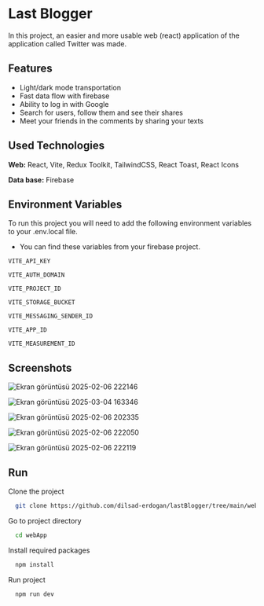 # Last Blogger

In this project, an easier and more usable web (react) application of the application called Twitter was made.


## Features

- Light/dark mode transportation
- Fast data flow with firebase
- Ability to log in with Google
- Search for users, follow them and see their shares
- Meet your friends in the comments by sharing your texts


## Used Technologies

**Web:** React, Vite, Redux Toolkit, TailwindCSS, React Toast, React Icons

**Data base:** Firebase


## Environment Variables

To run this project you will need to add the following environment variables to your .env.local file. 

- You can find these variables from your firebase project.

`VITE_API_KEY`

`VITE_AUTH_DOMAIN`

`VITE_PROJECT_ID`

`VITE_STORAGE_BUCKET`

`VITE_MESSAGING_SENDER_ID`

`VITE_APP_ID`

`VITE_MEASUREMENT_ID`


## Screenshots

![Ekran görüntüsü 2025-02-06 222146](https://github.com/user-attachments/assets/33259a69-8c59-43a1-8ffe-3420abd6c75b)

![Ekran görüntüsü 2025-03-04 163346](https://github.com/user-attachments/assets/5a23019b-39fb-49da-9a4c-0792e94de91b)

![Ekran görüntüsü 2025-02-06 202335](https://github.com/user-attachments/assets/3004de40-d672-4be7-8cc7-6f950293eb59)

![Ekran görüntüsü 2025-02-06 222050](https://github.com/user-attachments/assets/3daed31e-526f-49d1-8c24-244d61325c6c)

![Ekran görüntüsü 2025-02-06 222119](https://github.com/user-attachments/assets/6b180c74-34c7-487f-9ab2-0947b45ce98e)


## Run

Clone the project

```bash
  git clone https://github.com/dilsad-erdogan/lastBlogger/tree/main/webApp
```

Go to project directory

```bash
  cd webApp
```

Install required packages

```bash
  npm install
```

Run project

```bash
  npm run dev
```
